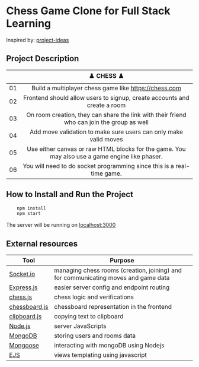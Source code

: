 # Chess Game Clone for Full Stack Learning
Inspired by: [project-ideas](https://github.com/hkirat/project-ideas)

## Project Description

|  | ♟️ CHESS ♟️ |
| :----: | :---: |
| 01 | Build a multiplayer chess game like https://chess.com |
| 02 | Frontend should allow users to signup, create accounts and create a room |
| 03 | On room creation, they can share the link with their friend who can join the group as well
| 04 | Add move validation to make sure users can only make valid moves
| 05 | Use either canvas or raw HTML blocks for the game. You may also use a game engine like phaser. |
| 06 | You will need to do socket programming since this is a real-time game. |


## How to Install and Run the Project
```bash
    npm install
    npm start
```

The server will be running on [localhost:3000](http://localhost:3000)

## External resources

| Tool | Purpose |
| -------- | ------- |
| [Socket.io](https://socket.io) | managing chess rooms (creation, joining) and for communicating moves and game data |
| [Express.js](https://expressjs.com/pt-br/) | easier server config and endpoint routing |
| [chess.js](https://expressjs.com/pt-br/) | chess logic and verifications|
| [chessboard.js](https://chessboardjs.com) | chessboard representation in the frontend |
| [clipboard.js](https://clipboardjs.com)| copying text to clipboard|
| [Node.js](https://nodejs.org/en)| server JavaScripts |
| [MongoDB](https://www.mongodb.com/pt-br)| storing users and rooms data |
| [Mongoose](https://mongoosejs.com)| interacting with mongoDB using Nodejs |
| [EJS](https://ejs.co)| views templating using javascript |

